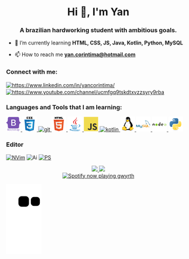 <h1 align="center">Hi 👋, I'm Yan</h1>
<h3 align="center">A brazilian hardworking student with ambitious goals.</h3>

- 🌱 I’m currently learning **HTML, CSS, JS, Java, Kotlin, Python, MySQL**

- 📫 How to reach me **yan.corintima@hotmail.com**

<h3 align="left">Connect with me:</h3>
<p align="left">
<a href="https://linkedin.com/in/yancorintima/" target="_blank"><img align="center" src="https://raw.githubusercontent.com/rahuldkjain/github-profile-readme-generator/master/src/images/icons/Social/linked-in-alt.svg" alt="https://www.linkedin.com/in/yancorintima/" height="30" width="40" /></a>
<a href="https://www.youtube.com/watch?v=wiikKDz9dMQ&t=1s" target="_blank"><img align="center" src="https://raw.githubusercontent.com/rahuldkjain/github-profile-readme-generator/master/src/images/icons/Social/youtube.svg" alt="https://www.youtube.com/channel/ucmfgq9tskdtxvzzsyry9rba" height="30" width="40" /></a>
</p>

<h3 align="left">Languages and Tools that I am learning:</h3>
<p align="left"> <a href="https://getbootstrap.com" target="_blank" rel="noreferrer"> <img src="https://raw.githubusercontent.com/devicons/devicon/master/icons/bootstrap/bootstrap-plain-wordmark.svg" alt="bootstrap" width="40" height="40"/> </a> <a href="https://www.w3schools.com/css/" target="_blank" rel="noreferrer"> <img src="https://raw.githubusercontent.com/devicons/devicon/master/icons/css3/css3-original-wordmark.svg" alt="css3" width="40" height="40"/> </a> <a href="https://git-scm.com/" target="_blank" rel="noreferrer"> <img src="https://www.vectorlogo.zone/logos/git-scm/git-scm-icon.svg" alt="git" width="40" height="40"/> </a> <a href="https://www.w3.org/html/" target="_blank" rel="noreferrer"> <img src="https://raw.githubusercontent.com/devicons/devicon/master/icons/html5/html5-original-wordmark.svg" alt="html5" width="40" height="40"/> </a>  <a href="https://www.java.com" target="_blank" rel="noreferrer"> <img src="https://raw.githubusercontent.com/devicons/devicon/master/icons/java/java-original.svg" alt="java" width="40" height="40"/> </a> <a href="https://developer.mozilla.org/en-US/docs/Web/JavaScript" target="_blank" rel="noreferrer"> <img src="https://raw.githubusercontent.com/devicons/devicon/master/icons/javascript/javascript-original.svg" alt="javascript" width="40" height="40"/> </a> <a href="https://kotlinlang.org" target="_blank" rel="noreferrer"> <img src="https://www.vectorlogo.zone/logos/kotlinlang/kotlinlang-icon.svg" alt="kotlin" width="40" height="40"/> </a> <a href="https://www.linux.org/" target="_blank" rel="noreferrer"> <img src="https://raw.githubusercontent.com/devicons/devicon/master/icons/linux/linux-original.svg" alt="linux" width="40" height="40"/> </a> <a href="https://www.mysql.com/" target="_blank" rel="noreferrer"> <img src="https://raw.githubusercontent.com/devicons/devicon/master/icons/mysql/mysql-original-wordmark.svg" alt="mysql" width="40" height="40"/> </a> <a href="https://nodejs.org" target="_blank" rel="noreferrer"> <img src="https://raw.githubusercontent.com/devicons/devicon/master/icons/nodejs/nodejs-original-wordmark.svg" alt="nodejs" width="40" height="40"/> </a> <a href="https://www.python.org" target="_blank" rel="noreferrer"> <img src="https://raw.githubusercontent.com/devicons/devicon/master/icons/python/python-original.svg" alt="python" width="40" height="40"/> </a> </p>

### Editor  
<p>
  <a href="#"><img alt="NVim" src="https://img.shields.io/badge/NeoVim-%2357A143.svg?&style=for-the-badge&logo=neovim&logoColor=white"></a>
  <a href"#"> <img  alt="Ai" src="https://img.shields.io/badge/Adobe%20Illustrator-FF9A00?style=for-the-badge&logo=adobe%20illustrator&logoColor=white"></a>
  <a href="#"><img alt="PS" src="https://img.shields.io/badge/Adobe%20Photoshop-31A8FF?style=for-the-badge&logo=Adobe%20Photoshop&logoColor=black"></a>
</p>

<div align="center">
  <a href="https://github.com/Nigraum">
    <img height="150em" src="https://github-readme-stats.vercel.app/api?username=Nigraum&show_icons=true&theme=dracula"/>
    <img height="150em" src="https://github-readme-stats.vercel.app/api/top-langs/?username=Nigraum&theme=dracula&hide_border=false&&layout=compact"/>
  </a>
</div>


<div align="center">
  <a href="https://open.spotify.com/user/gwyrth">
    <img src="https://test-spotify-nigraum.vercel.app/api/spotify?background_color=181413&border_color=ffffff)" alt="Spotify now playing gwyrth"/>
  </a>
</div>



![Snake animation](https://github.com/Nigraum/Nigraum/blob/output/github-contribution-grid-snake.svg)

